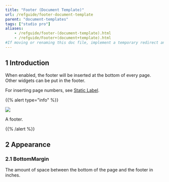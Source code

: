 ```yaml
---
title: "Footer (Document Template)"
url: /refguide/footer-document-template
parent: "document-templates"
tags: ["studio pro"]
aliases:
    - /refguide/footer-(document-template).html
    - /refguide/Footer+(document+template).html
#If moving or renaming this doc file, implement a temporary redirect and let the respective team know they should update the URL in the product. See Mapping to Products for more details.
---
```


## 1 Introduction

When enabled, the footer will be inserted at the bottom of every page. Other widgets can be put in the footer.

For inserting page numbers, see [Static Label](static-label-document-template).

{{% alert type="info" %}}

![](/attachments/refguide/modeling/resources/document-templates/footer-document-template/918235.png)

A footer.

{{% /alert %}}

## 2 Appearance

### 2.1 BottomMargin

The amount of space between the bottom of the page and the footer in inches.
